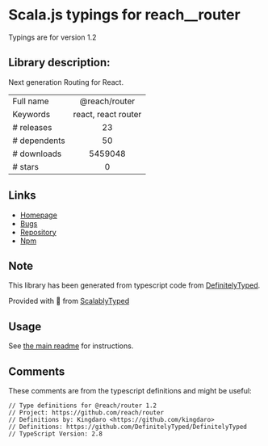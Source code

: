 
# Scala.js typings for reach__router

Typings are for version 1.2

## Library description:
Next generation Routing for React.

|                    |                 |
| ------------------ | :-------------: |
| Full name          | @reach/router |
| Keywords           | react, react router |
| # releases         | 23 |
| # dependents       | 50 |
| # downloads        | 5459048 |
| # stars            | 0 |

## Links
- [Homepage](https://github.com/reach/router#readme)
- [Bugs](https://github.com/reach/router/issues)
- [Repository](https://github.com/reach/router)
- [Npm](https://www.npmjs.com/package/%40reach%2Frouter)
    


## Note
This library has been generated from typescript code from [DefinitelyTyped](https://definitelytyped.org).

Provided with :purple_heart: from [ScalablyTyped](https://github.com/oyvindberg/ScalablyTyped)

## Usage
See [the main readme](../../readme.md) for instructions.

## Comments

These comments are from the typescript definitions and might be useful:
```
// Type definitions for @reach/router 1.2
// Project: https://github.com/reach/router
// Definitions by: Kingdaro <https://github.com/kingdaro>
// Definitions: https://github.com/DefinitelyTyped/DefinitelyTyped
// TypeScript Version: 2.8

```

